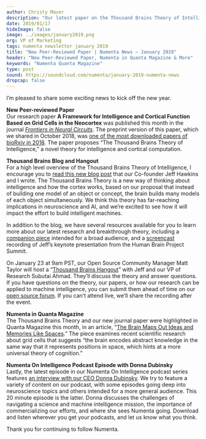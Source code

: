 ```yaml
---
author: Christy Maver
description: "Our latest paper on the Thousand Brains Theory of Intelligence was published this month in the journal Frontiers in Neural Circuits. The preprint version of this paper, which we shared in October 2018, was one of the most downloaded papers of bioRxiv in 2018. Jeff Hawkins and Christy Maver wrote a blog on the key insights of the paper and its implications for AI. The new paper was also highlighted in Quanta Magazine this month."
date: 2019/01/17
hideImage: false
image: ../images/january2019.png
org: VP of Marketing
tags: numenta newsletter january 2019
title: "New Peer-Reviewed Paper | Numenta News – January 2019"
header: "New Peer-Reviewed Paper, Numenta in Quanta Magazine & More"
keywords: "Numenta Quanta Magazine"
type: post
sound: https://soundcloud.com/numenta/january-2019-numenta-news
dropcap: false
---
```


I’m pleased to share some exciting news to kick off the new year.

**New Peer-reviewed Paper** <br>
Our research paper **A Framework for Intelligence and Cortical Function Based on Grid Cells in the Neocortex** was published this month in the journal *[Frontiers in Neural Circuits](https://doi.org/10.3389/fncir.2018.00121)*. The preprint version of this paper, which we shared in October 2018, was [one of the most downloaded papers of bioRxiv in 2018](https://www.rxivist.org/top/2018). The paper proposes “The Thousand Brains Theory of Intelligence,” a novel theory for intelligence and cortical computation.

**Thousand Brains Blog and Hangout** <br>
For a high level overview of the Thousand Brains Theory of Intelligence, I encourage you to [read this new blog post](/blog/2019/01/16/the-thousand-brains-theory-of-intelligence/) that our Co-founder Jeff Hawkins and I wrote. The Thousand Brains Theory is a new way of thinking about intelligence and how the cortex works, based on our proposal that instead of building one model of an object or concept, the brain builds many models of each object simultaneously. We think this theory has far-reaching implications in neuroscience and AI, and we’re excited to see how it will impact the effort to build intelligent machines.

In addition to the blog, we have several resources available for you to learn more about our latest research and breakthrough theory, including a [companion piece](/neuroscience-research/research-publications/papers/thousand-brains-theory-of-intelligence-companion-paper/) intended for a broad audience, and a [screencast](/resources/videos/jeff-hawkins-human-brain-project-screencast/) recording of Jeff’s keynote presentation from the Human Brain Project Summit.

On January 23 at 9am PST, our Open Source Community Manager Matt Taylor will host a “[Thousand Brains Hangout](https://youtu.be/UpupNS6aF7o)” with Jeff and our VP of Research Subutai Ahmad. They’ll discuss the theory and answer questions.  If you have questions on the theory, our papers, or how our research can be applied to machine intelligence, you can submit them ahead of time on our [open source forum](https://discourse.numenta.org/t/thousand-brains-hangout-with-jeff-subutai/5077). If you can’t attend live, we’ll share the recording after the event.

**Numenta in Quanta Magazine** <br>
The Thousand Brains Theory and our new journal paper were highlighted in Quanta Magazine this month, in an article, “[The Brain Maps Out Ideas and Memories Like Spaces](https://www.quantamagazine.org/the-brain-maps-out-ideas-and-memories-like-spaces-20190114/).” The piece examines recent scientific research about grid cells that suggests “the brain encodes abstract knowledge in the same way that it represents positions in space, which hints at a more universal theory of cognition.”

**Numenta On Intelligence Podcast Episode with Donna Dubinsky** <br>
Lastly, the latest episode in our Numenta On Intelligence podcast series features [an interview with our CEO Donna Dubinsky](/resources/numenta-on-intelligence-podcast/episode-7-conversation-with-Numenta-CEO-Donna-Dubinsky/). We try to feature a variety of content on our podcast, with some episodes going deep into neuroscience topics and others intended for a more general audience. This 20 minute episode is the latter. Donna discusses the challenges of navigating a science and machine intelligence mission, the importance of commercializing our efforts, and where she sees Numenta going. Download and listen wherever you get your podcasts, and let us know what you think. 	

Thank you for continuing to follow Numenta.
